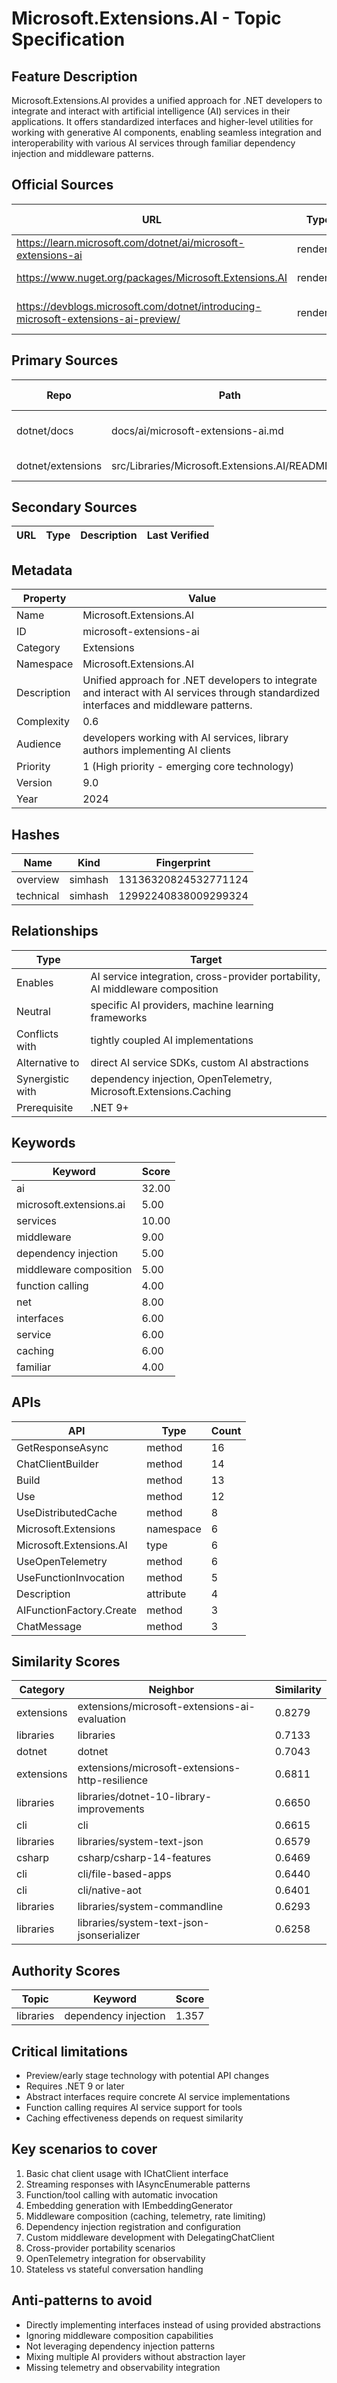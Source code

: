 # Microsoft.Extensions.AI - Topic Specification

## Feature Description

Microsoft.Extensions.AI provides a unified approach for .NET developers to integrate and interact with artificial intelligence (AI) services in their applications. It offers standardized interfaces and higher-level utilities for working with generative AI components, enabling seamless integration and interoperability with various AI services through familiar dependency injection and middleware patterns.

## Official Sources

| URL | Type | Description | Last Verified |
| --- | --- | --- | --- |
| https://learn.microsoft.com/dotnet/ai/microsoft-extensions-ai | rendered | Official Microsoft Learn documentation | 2025-09-21 |
| https://www.nuget.org/packages/Microsoft.Extensions.AI | rendered | Official NuGet package page | 2025-09-21 |
| https://devblogs.microsoft.com/dotnet/introducing-microsoft-extensions-ai-preview/ | rendered | Introducing Microsoft.Extensions.AI Preview blog post | 2025-09-21 |

## Primary Sources

| Repo | Path | Description | Last Verified |
| --- | --- | --- | --- |
| dotnet/docs | docs/ai/microsoft-extensions-ai.md | Microsoft.Extensions.AI libraries documentation | 2025-09-21 |
| dotnet/extensions | src/Libraries/Microsoft.Extensions.AI/README.md | Official repository README | 2025-09-21 |

## Secondary Sources

| URL | Type | Description | Last Verified |
| --- | --- | --- | --- |

## Metadata

| Property | Value |
| --- | --- |
| Name | Microsoft.Extensions.AI |
| ID | microsoft-extensions-ai |
| Category | Extensions |
| Namespace | Microsoft.Extensions.AI |
| Description | Unified approach for .NET developers to integrate and interact with AI services through standardized interfaces and middleware patterns. |
| Complexity | 0.6 |
| Audience | developers working with AI services, library authors implementing AI clients |
| Priority | 1 (High priority - emerging core technology) |
| Version | 9.0 |
| Year | 2024 |

## Hashes

| Name | Kind | Fingerprint |
|------|------|-------------|
| overview | simhash | 13136320824532771124 |
| technical | simhash | 12992240838009299324 |

## Relationships

| Type | Target |
| --- | --- |
| Enables | AI service integration, cross-provider portability, AI middleware composition |
| Neutral | specific AI providers, machine learning frameworks |
| Conflicts with | tightly coupled AI implementations |
| Alternative to | direct AI service SDKs, custom AI abstractions |
| Synergistic with | dependency injection, OpenTelemetry, Microsoft.Extensions.Caching |
| Prerequisite | .NET 9+ |

## Keywords

| Keyword | Score |
|---------|-------|
| ai | 32.00 |
| microsoft.extensions.ai | 5.00 |
| services | 10.00 |
| middleware | 9.00 |
| dependency injection | 5.00 |
| middleware composition | 5.00 |
| function calling | 4.00 |
| net | 8.00 |
| interfaces | 6.00 |
| service | 6.00 |
| caching | 6.00 |
| familiar | 4.00 |

## APIs

| API | Type | Count |
|-----|------|-------|
| GetResponseAsync | method | 16 |
| ChatClientBuilder | method | 14 |
| Build | method | 13 |
| Use | method | 12 |
| UseDistributedCache | method | 8 |
| Microsoft.Extensions | namespace | 6 |
| Microsoft.Extensions.AI | type | 6 |
| UseOpenTelemetry | method | 6 |
| UseFunctionInvocation | method | 5 |
| Description | attribute | 4 |
| AIFunctionFactory.Create | method | 3 |
| ChatMessage | method | 3 |

## Similarity Scores

| Category | Neighbor | Similarity |
|----------|----------|------------|
| extensions | extensions/microsoft-extensions-ai-evaluation | 0.8279 |
| libraries | libraries | 0.7133 |
| dotnet | dotnet | 0.7043 |
| extensions | extensions/microsoft-extensions-http-resilience | 0.6811 |
| libraries | libraries/dotnet-10-library-improvements | 0.6650 |
| cli | cli | 0.6615 |
| libraries | libraries/system-text-json | 0.6579 |
| csharp | csharp/csharp-14-features | 0.6469 |
| cli | cli/file-based-apps | 0.6440 |
| cli | cli/native-aot | 0.6401 |
| libraries | libraries/system-commandline | 0.6293 |
| libraries | libraries/system-text-json-jsonserializer | 0.6258 |

## Authority Scores

| Topic | Keyword | Score |
|-------|---------|-------|
| libraries | dependency injection | 1.357 |

## Critical limitations

- Preview/early stage technology with potential API changes
- Requires .NET 9 or later
- Abstract interfaces require concrete AI service implementations
- Function calling requires AI service support for tools
- Caching effectiveness depends on request similarity

## Key scenarios to cover

1. Basic chat client usage with IChatClient interface
2. Streaming responses with IAsyncEnumerable patterns
3. Function/tool calling with automatic invocation
4. Embedding generation with IEmbeddingGenerator
5. Middleware composition (caching, telemetry, rate limiting)
6. Dependency injection registration and configuration
7. Custom middleware development with DelegatingChatClient
8. Cross-provider portability scenarios
9. OpenTelemetry integration for observability
10. Stateless vs stateful conversation handling

## Anti-patterns to avoid

- Directly implementing interfaces instead of using provided abstractions
- Ignoring middleware composition capabilities
- Not leveraging dependency injection patterns
- Mixing multiple AI providers without abstraction layer
- Missing telemetry and observability integration
